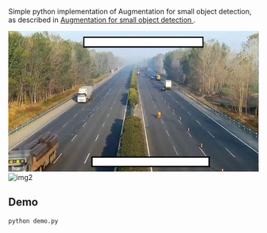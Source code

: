 
Simple python implementation of Augmentation for small object detection, as described in [Augmentation for small object detection
](https://arxiv.org/pdf/1902.07296.pdf).

![img1](https://github.com/wendingp/SmallObjectAugmentation/blob/master/imgs/2018-11-03_07_45_09_1.jpg)
![img2](https://github.com/wendingp/SmallObjectAugmentation/blob/master/figs/2018-11-03_07_45_09_1_augment.jpg)

## Demo

```
python demo.py
```

